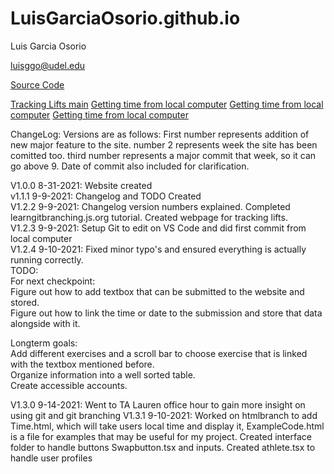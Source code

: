 # LuisGarciaOsorio.github.io

Luis Garcia Osorio

luisggo@udel.edu

[Source Code](https://github.com/LuisGarciaOsorio/LuisGarciaOsorio.github.io)

<a href="TrackingLifts.html" title="Tracking Lifts"> Tracking Lifts main</a>
<a href="Time.html" title="Local Time"> Getting time from local computer</a>
<a href="" title="Local Time"> Getting time from local computer</a>
<a href="Time.html" title="Local Time"> Getting time from local computer</a>

ChangeLog:
Versions are as follows: First number represents addition of new major feature to the site. number 2 represents week the site has been comitted too. third number represents a major commit that week, so it can go above 9. Date of commit also included for clarification.

V1.0.0 8-31-2021: Website created   
v1.1.1 9-9-2021: Changelog and TODO Created  
V1.2.2 9-9-2021: Changelog version numbers explained. Completed learngitbranching.js.org tutorial. Created webpage for tracking lifts.  
V1.2.3 9-9-2021: Setup Git to edit on VS Code and did first commit from local computer  
V1.2.4 9-10-2021: Fixed minor typo's and ensured everything is actually running correctly.  
TODO:  
For next checkpoint:  
Figure out how to add textbox that can be submitted to the website and stored.  
Figure out how to link the time or date to the submission and store that data alongside with it.  

Longterm goals:  
Add different exercises and a scroll bar to choose exercise that is linked with the textbox mentioned before.  
Organize information into a well sorted table.  
Create accessible accounts.  

V1.3.0 9-14-2021: Went to TA Lauren office hour to gain more insight on using git and git branching
V1.3.1 9-10-2021: Worked on htmlbranch to add Time.html, which will take users local time and display it, ExampleCode.html is a file for examples that may be useful for my project. Created interface folder to handle buttons Swapbutton.tsx and inputs. Created athlete.tsx to handle user profiles




